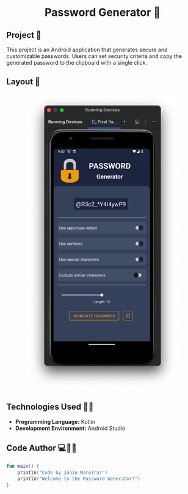 <h1 align="center">Password Generator 🔐</h1>

## Project 🎯 

This project is an Android application that generates secure and customizable passwords. Users can set security criteria and copy the generated password to the clipboard with a single click.

## Layout 🎨 

<div align="center">
  <img src="./images/passwd.png" alt="App Screenshot" width="400"/>
</div>

## Technologies Used 🤖🍏

- **Programming Language:** Kotlin
- **Development Environment:** Android Studio

## Code Author 💻👨‍💻

```kotlin
fun main() {
    println("Code by Júnio Moreira!")
    println("Welcome to the Password Generator!")
}
